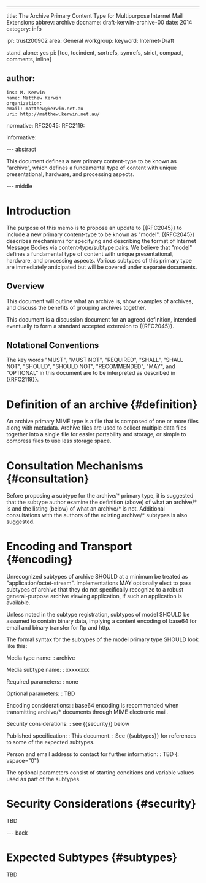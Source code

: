 ---
title: The Archive Primary Content Type for Multipurpose Internet Mail Extensions
abbrev: archive
docname: draft-kerwin-archive-00
date: 2014
category: info

ipr: trust200902
area: General
workgroup: 
keyword: Internet-Draft

stand_alone: yes
pi: [toc, tocindent, sortrefs, symrefs, strict, compact, comments, inline]

author:
 -
    ins: M. Kerwin
    name: Matthew Kerwin
    organization: 
    email: matthew@kerwin.net.au
    uri: http://matthew.kerwin.net.au/

normative:
  RFC2045:
  RFC2119:

informative:


--- abstract

This document defines a new primary content-type to be known as
"archive", which defines a fundamental type of content with unique
presentational, hardware, and processing aspects.

--- middle

# Introduction

The purpose of this memo is to propose an update to {{RFC2045}}
to include a new primary content-type to be known as "model".
{{RFC2045}} describes mechanisms for specifying and describing the
format of Internet Message Bodies via content-type/subtype pairs. We
believe that "model" defines a fundamental type of content with
unique presentational, hardware, and processing aspects.  Various
subtypes of this primary type are immediately anticipated but will be
covered under separate documents.


## Overview

This document will outline what an archive is, show examples of
archives, and discuss the benefits of grouping archives together.

This document is a discussion document for an agreed definition,
intended eventually to form a standard accepted extension to
{{RFC2045}}.


## Notational Conventions

The key words "MUST", "MUST NOT", "REQUIRED", "SHALL", "SHALL NOT",
"SHOULD", "SHOULD NOT", "RECOMMENDED", "MAY", and "OPTIONAL" in this
document are to be interpreted as described in {{RFC2119}}.


# Definition of an archive  {#definition}

An archive primary MIME type is a file that is composed of one or more
files along with metadata.  Archive files are used to collect multiple
data files together into a single file for easier portability and
storage, or simple to compress files to use less storage space.


# Consultation Mechanisms  {#consultation}

Before proposing a subtype for the archive/* primary type, it is
suggested that the subtype author examine the definition (above) of
what an archive/* is and the listing (below) of what an archive/* is
not.  Additional consultations with the authors of the existing
archive/* subtypes is also suggested.


# Encoding and Transport  {#encoding}

Unrecognized subtypes of archive SHOULD at a minimum be treated
as "application/octet-stream".  Implementations MAY optionally
elect to pass subtypes of archive that they do not specifically
recognize to a robust general-purpose archive viewing application, if
such an application is available.

Unless noted in the subtype registration, subtypes of model SHOULD be
assumed to contain binary data, implying a content encoding of base64
for email and binary transfer for ftp and http.

The formal syntax for the subtypes of the model primary type SHOULD
look like this:

Media type name:
: archive

Media subtype name:
: xxxxxxxx

Required parameters:
: none

Optional parameters:
: TBD

Encoding considerations:
: base64 encoding is recommended when transmitting archive/* documents
  through MIME electronic mail.

Security considerations:
: see {{security}} below

Published specification:
: This document.
: See {{subtypes}} for references to some of the expected subtypes.

Person and email address to contact for further information:
: TBD
{: vspace="0"}

The optional parameters consist of starting conditions and variable
values used as part of the subtypes.


# Security Considerations  {#security}

TBD

--- back

# Expected Subtypes  {#subtypes}

TBD
